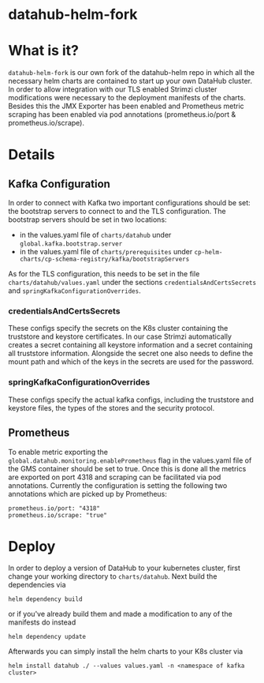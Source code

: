 # datahub-helm-fork
# What is it?
`datahub-helm-fork` is our own fork of the datahub-helm repo in which all the necessary helm charts are contained to start
up your own DataHub cluster. In order to allow integration with our TLS enabled Strimzi cluster modifications 
were necessary to the deployment manifests of the charts. Besides this the JMX Exporter has been enabled and Prometheus
metric scraping has been enabled via pod annotations (prometheus.io/port & prometheus.io/scrape).

# Details
## Kafka Configuration
In order to connect with Kafka two important configurations should be set: the bootstrap servers to connect to and
the TLS configuration. The bootstrap servers should be set in two locations: 
- in the values.yaml file of `charts/datahub` under `global.kafka.bootstrap.server`
- in the values.yaml file of `charts/prerequisites` under `cp-helm-charts/cp-schema-registry/kafka/bootstrapServers`

As for the TLS configuration, this needs to be set in the file `charts/datahub/values.yaml` under the sections
`credentialsAndCertsSecrets` and `springKafkaConfigurationOverrides`.

### credentialsAndCertsSecrets
These configs specify the secrets on the K8s cluster containing the truststore and keystore certificates. In our case
Strimzi automatically creates a secret containing all keystore information and a secret containing all truststore information.
Alongside the secret one also needs to define the mount path and which of the keys in the secrets are used for the password.

### springKafkaConfigurationOverrides
These configs specify the actual kafka configs, including the truststore and keystore files, the types of the stores and
the security protocol.

## Prometheus
To enable metric exporting the `global.datahub.monitoring.enablePrometheus` flag in the values.yaml file of the GMS
container should be set to true. Once this is done all the metrics are exported on port 4318 and scraping can be 
facilitated via pod annotations. Currently the configuration is setting the following two annotations which are
picked up by Prometheus:

```
prometheus.io/port: "4318"
prometheus.io/scrape: "true"
```

# Deploy
In order to deploy a version of DataHub to your kubernetes cluster, first change your working directory to `charts/datahub`.
Next build the dependencies via

`helm dependency build`

or if you've already build them and made a modification to any of the manifests do instead 

`helm dependency update`

Afterwards you can simply install the helm charts to your K8s cluster via 

`helm install datahub ./ --values values.yaml -n <namespace of kafka cluster>`
